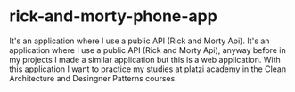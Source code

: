 # rick-and-morty-phone-app
It's an application where I use a public API (Rick and Morty Api).
It's an application where I use a public API (Rick and Morty Api), anyway before in my projects I made a similar application but this is a web application. 
With this application I want to practice my studies at platzi academy in the Clean Architecture and Desingner Patterns courses.
